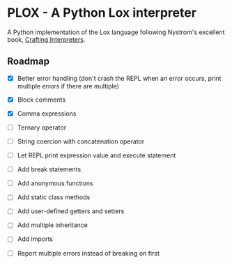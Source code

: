 # PLOX - A Python Lox interpreter

A Python implementation of the Lox language following Nystrom's excellent book, [Crafting Interpreters](https://craftinginterpreters.com).

## Roadmap

* [x] Better error handling (don't crash the REPL when an error occurs, print multiple errors if there are multiple)

* [x] Block comments
* [x] Comma expressions
* [ ] Ternary operator
* [ ] String coercion with concatenation operator
* [ ] Let REPL print expression value and execute statement
* [ ] Add break statements
* [ ] Add anonymous functions
* [ ] Add static class methods
* [ ] Add user-defined getters and setters
* [ ] Add multiple inheritance
* [ ] Add imports
* [ ] Report multiple errors instead of breaking on first